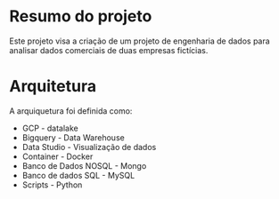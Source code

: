 # Resumo do projeto
Este projeto visa a criação de um projeto de engenharia de dados para analisar dados comerciais de duas empresas fictícias.

# Arquitetura
A arquiquetura foi definida como:
* GCP - datalake
* Bigquery - Data Warehouse
* Data Studio - Visualização de dados
* Container - Docker
* Banco de Dados NOSQL - Mongo
* Banco de dados SQL - MySQL
* Scripts - Python










